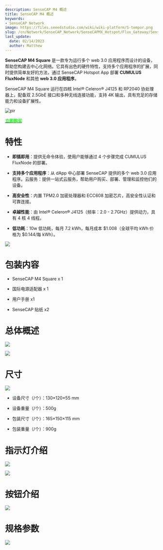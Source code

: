 ```yaml
---
description: SenseCAP M4 概述
title: SenseCAP M4 概述
keywords:
- SenseCAP Network
image: https://files.seeedstudio.com/wiki/wiki-platform/S-tempor.png
slug: /cn/Network/SenseCAP_Network/SenseCAPMX_Hotspot/Flux_Gateway/SenseCAP_M4_Square/SenseCAP_M4_Overview
last_update:
  date: 02/14/2023
  author: Matthew
---
```


**SenseCAP M4 Square** 是一款专为运行多个 web 3.0 应用程序而设计的设备，帮助您构建去中心化网络。它具有出色的硬件特性，支持多个应用程序的扩展，同时提供简单友好的方法，通过 SenseCAP Hotspot App 部署 **CUMULUS FluxNode** 和其他 **web 3.0 应用程序**。

SenseCAP M4 Square 运行在四核 Intel® Celeron® J4125 和 RP2040 协处理器上，配备双 2.5GbE 接口和多种无线连接功能，支持 4K 输出，具有充足的存储能力和设备扩展性。

<p style={{textAlign: 'center'}}><img src="https://www.sensecapmx.com/wp-content/uploads/2022/12/Pasted-into-Overview.png" alt="pir" width={600} height="auto" /></p>

<div class="get_one_now_container" style={{textAlign: 'center'}}>
    <a class="get_one_now_item" href="https://www.seeedstudio.com/SenseCAP-M4-Sqaure-Bundle.html" target="_blank">
            <strong><span><font color={'FFFFFF'} size={"4"}> 立即购买 </font></span></strong>
    </a>
</div>

**特性**
============

- **即插即用**：提供无命令体验，使用户能够通过 4 个步骤完成 CUMULUS FluxNode 的部署。

- **支持多个应用程序**：从 dApp 中心部署 SenseCAP 提供的多个 web 3.0 应用程序。云服务：提供一站式云服务，帮助用户购买、部署、管理和监控他们的设备。

- **高安全性**：内置 TPM2.0 加密处理器和 ECC608 加密芯片，高安全性认证和可靠连接。

- **卓越性能**：由 Intel® Celeron® J4125（频率：2.0 - 2.7GHz）提供动力，具有 4 核 4 线程。

- **低功耗**：10w 低功耗，每月 7.2 kWh，每月成本 $1.008（全球平均 kWh 价格为 $0.144/每 kWh）。

![](https://www.sensecapmx.com/wp-content/uploads/2022/12/Pasted-into-Overview-1.png)

**包装内容**
====================

- SenseCAP M4 Square x 1

- 国际电源适配器 x 1

- 用户手册 x1

- SenseCAP 贴纸 x2

**总体概述**
====================

![](https://www.sensecapmx.com/wp-content/uploads/2022/12/Pasted-into-Overview-2.png)

![](https://www.sensecapmx.com/wp-content/uploads/2022/12/Pasted-into-Overview-5.png)

**尺寸**
==============

![](https://www.sensecapmx.com/wp-content/uploads/2022/12/Pasted-into-Overview-6.png)

- 设备尺寸（/个）：130×120×55 mm

- 设备重量（/个）：500g

- 包装尺寸（/个）：165×150×115 mm

- 包装重量（/个）：900g

**指示灯介绍**
==========================

![](https://www.sensecapmx.com/wp-content/uploads/2022/12/Pasted-into-Overview-7.png)

![](https://www.sensecapmx.com/wp-content/uploads/2022/12/Pasted-into-Overview-8.png)

**按钮介绍**
=======================

![](https://www.sensecapmx.com/wp-content/uploads/2022/12/Pasted-into-Overview-9.png)

**规格参数**
=================

![](https://www.sensecapmx.com/wp-content/uploads/2022/12/Pasted-into-Overview-10.png)
